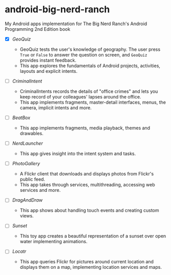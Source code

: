 # android-big-nerd-ranch
My Android apps implementation for The Big Nerd Ranch's Android Programming 2nd Edition book

- [x] _GeoQuiz_
    - GeoQuiz tests the user's knowledge of geography. The user press `True` or `False` to answer the question on screen, and `GeoQuiz` provides instant feedback. 
    - This app explores the fundamentals of Android projects, activities, layouts and explicit intents.


- [ ] _CriminalIntent_
    - CriminalIntents records the details of "office crimes" and lets you keep record of your colleagues' lapses around the office. 
    - This app implements fragments, master-detail interfaces, menus, the camera, implicit intents and more.


- [ ] _BeatBox_
    -  This app implements fragments, media playback, themes and drawables.


- [ ] _NerdLauncher_
    -  This app gives insight into the intent system and tasks.


- [ ] _PhotoGallery_
    -  A Flickr client that downloads and displays photos from Flickr's public feed.
    -  This app takes through services, multithreading, accessing web services and more.


- [ ] _DragAndDraw_
    -  This app shows about handling touch events and creating custom views.


- [ ] _Sunset_
    -  This toy app creates a beautiful representation of a sunset over open water implementing animations.


- [ ] _Locatr_
    -  This app queries Flickr for pictures around current location and displays them on a map, implementing location services and maps.

